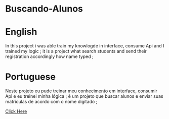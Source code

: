 # Buscando-Alunos

# English

In this project i was able train my knowlogde in interface, consume Api and I trained my logic ;
it is a project what search students and send their registration accordingly how name typed ;

# Portuguese 

Neste projeto eu pude treinar meu conhecimento em interface, consumir Api e eu treinei minha lógica ;
é um projeto que buscar alunos e enviar suas matrículas de acordo com o nome digitado ;

<a href='https://buscando-alunos.vercel.app/'>Click Here</a>
